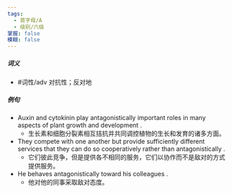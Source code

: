 ```yaml
---
tags:
  - 首字母/A
  - 级别/六级
掌握: false
模糊: false
---
```

##### 词义
- #词性/adv  对抗性；反对地
##### 例句
- Auxin and cytokinin play antagonistically important roles in many aspects of plant growth and development .
	- 生长素和细胞分裂素相互拮抗并共同调控植物的生长和发育的诸多方面。
- They compete with one another but provide sufficiently different services that they can do so cooperatively rather than antagonistically .
	- 它们彼此竞争，但是提供各不相同的服务，它们以协作而不是敌对的方式提供服务。
- He behaves antagonistically toward his colleagues .
	- 他对他的同事采取敌对态度。
